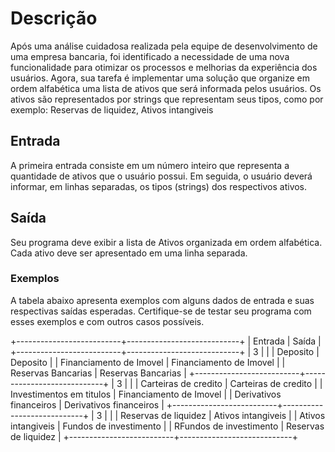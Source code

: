 # Descrição
Após uma análise cuidadosa realizada pela equipe de desenvolvimento de uma empresa bancaria, foi identificado a necessidade de uma nova funcionalidade para otimizar os processos e melhorias da experiência dos usuários. Agora, sua tarefa é implementar uma solução que organize em ordem alfabética uma lista de ativos que será informada pelos usuários. Os ativos são representados por strings que representam seus tipos, como por exemplo: Reservas de liquidez, Ativos intangiveis 

## Entrada
A primeira entrada consiste em um número inteiro que representa a  quantidade de ativos que o usuário possui. Em seguida, o usuário deverá  informar, em linhas separadas, os tipos (strings) dos respectivos ativos.

## Saída
Seu programa deve exibir a lista de Ativos organizada em ordem alfabética. Cada ativo deve ser apresentado em uma linha separada.

### Exemplos
A tabela abaixo apresenta exemplos com alguns dados de entrada e suas respectivas saídas esperadas. Certifique-se de testar seu programa com esses exemplos e com outros casos possíveis.

+--------------------------+----------------------------+
| Entrada	               | Saída	                    |
+--------------------------+----------------------------+
| 3                        |                            |
| Deposito                 |  Deposito                  |
| Financiamento de Imovel  |  Financiamento de Imovel   |
| Reservas Bancarias       |  Reservas Bancarias        |
+--------------------------+----------------------------+
| 3                        |                            |
| Carteiras de credito     |  Carteiras de credito      |
| Investimentos em titulos |  Financiamento de Imovel   |
| Derivativos financeiros  |  Derivativos financeiros   |
+--------------------------+----------------------------+
| 3                        |                            |
| Reservas de liquidez     |  Ativos intangiveis        |
| Ativos intangiveis       |  Fundos de investimento    |
| RFundos de investimento  |  Reservas de liquidez      |
+--------------------------+----------------------------+